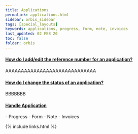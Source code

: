 ```yaml
---
title: Applications
permalink: applications.html
sidebar: orbis_sidebar
tags: [special_layouts]
keywords: applications, progress, form, note, invoices
last_updated: 02 FEB 20
toc: false
folder: orbis
---
```


<div class="panel-group" id="accordion">
                    <div class="panel panel-default">
                        <div class="panel-heading">
                            <h4 class="panel-title">
                                <a class="noCrossRef accordion-toggle" data-toggle="collapse" data-parent="#accordion" href="#collapseOne">
                                    How do I add/edit the reference number for an application?
                                </a>
                            </h4>
                        </div>
                        <div id="collapseOne" class="panel-collapse collapse noCrossRef">
                            <div class="panel-body">
                                AAAAAAAAAAAAAAAAAAAAAAAAAAAAA
                            </div>
                        </div>
                    </div>
                    <!-- /.panel -->
                    <div class="panel panel-default">
                        <div class="panel-heading">
                            <h4 class="panel-title">
                                <a class="noCrossRef accordion-toggle" data-toggle="collapse" data-parent="#accordion" href="#collapseTwo">
                                How do I change the status of an application?
                                </a>
                            </h4>
                        </div>
                        <div id="collapseTwo" class="panel-collapse collapse noCrossRef">
                            <div class="panel-body">
                                BBBBBBB
                            </div>
                        </div>
                    </div>
                    <!-- /.panel -->
                    <div class="panel panel-default">
                        <div class="panel-heading">
                            <h4 class="panel-title">
                                <a class="noCrossRef accordion-toggle" data-toggle="collapse" data-parent="#accordion" href="#collapseThree">
                                Handle Application
                                </a>
                            </h4>
                        </div>
                        <div id="collapseThree" class="panel-collapse collapse noCrossRef">
                            <div class="panel-body">
                                  - Progress
                                  - Form
                                  - Note
                                  - Invoices
                            </div>
                        </div>
                    </div>
                    <!-- /.panel -->
</div>
<!-- /.panel-group -->

{% include links.html %}
